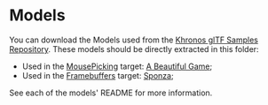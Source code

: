 # Models
You can download the Models used from the [Khronos glTF Samples Repository](https://github.com/KhronosGroup/glTF-Sample-Models).
These models should be directly extracted in this folder:
  - Used in the [MousePicking](../src/2.1) target: [A Beautiful Game](https://github.com/KhronosGroup/glTF-Sample-Models/tree/master/2.0/ABeautifulGame);
  - Used in the [Framebuffers](../src/3.1) target: [Sponza](https://github.com/KhronosGroup/glTF-Sample-Models/tree/master/2.0/Sponza);

See each of the models' README for more information.
